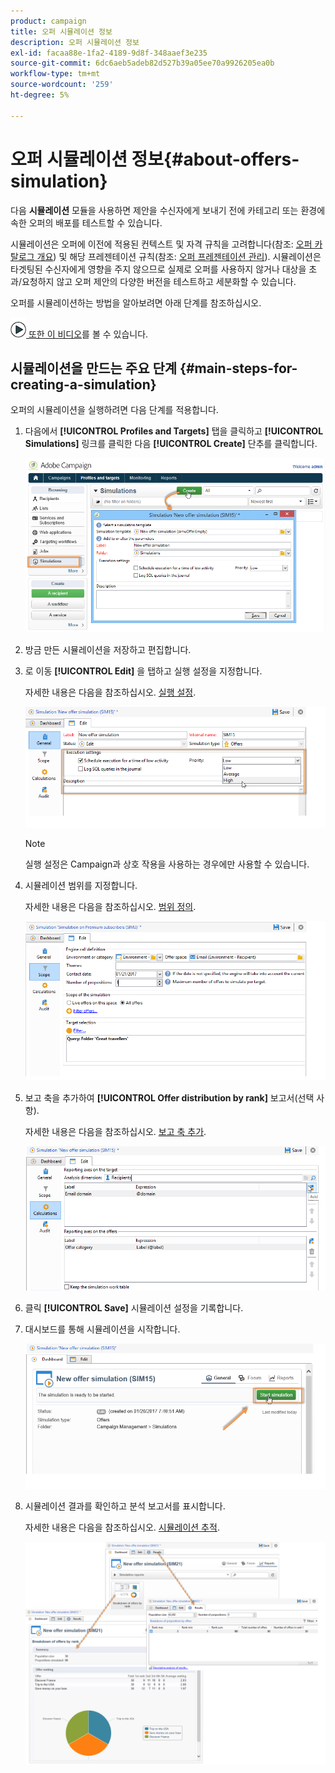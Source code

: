 ```yaml
---
product: campaign
title: 오퍼 시뮬레이션 정보
description: 오퍼 시뮬레이션 정보
exl-id: facaa88e-1fa2-4189-9d8f-348aaef3e235
source-git-commit: 6dc6aeb5adeb82d527b39a05ee70a9926205ea0b
workflow-type: tm+mt
source-wordcount: '259'
ht-degree: 5%

---
```


# 오퍼 시뮬레이션 정보{#about-offers-simulation}



다음 **시뮬레이션** 모듈을 사용하면 제안을 수신자에게 보내기 전에 카테고리 또는 환경에 속한 오퍼의 배포를 테스트할 수 있습니다.

시뮬레이션은 오퍼에 이전에 적용된 컨텍스트 및 자격 규칙을 고려합니다(참조: [오퍼 카탈로그 개요](../../interaction/using/offer-catalog-overview.md)) 및 해당 프레젠테이션 규칙(참조: [오퍼 프레젠테이션 관리](../../interaction/using/managing-offer-presentation.md)). 시뮬레이션은 타겟팅된 수신자에게 영향을 주지 않으므로 실제로 오퍼를 사용하지 않거나 대상을 초과/요청하지 않고 오퍼 제안의 다양한 버전을 테스트하고 세분화할 수 있습니다.

오퍼를 시뮬레이션하는 방법을 알아보려면 아래 단계를 참조하십시오.

![](assets/do-not-localize/how-to-video.png)[ 또한 이 비디오](https://helpx.adobe.com/campaign/classic/how-to/simulate-offer-in-acv6.html?playlist=/ccx/v1/collection/product/campaign/classic/segment/digital-marketers/explevel/intermediate/applaunch/introduction/collection.ccx.js&amp;ref=helpx.adobe.com)를 볼 수 있습니다.

## 시뮬레이션을 만드는 주요 단계 {#main-steps-for-creating-a-simulation}

오퍼의 시뮬레이션을 실행하려면 다음 단계를 적용합니다.

1. 다음에서 **[!UICONTROL Profiles and Targets]** 탭을 클릭하고 **[!UICONTROL Simulations]** 링크를 클릭한 다음 **[!UICONTROL Create]** 단추를 클릭합니다.

   ![](assets/offer_simulation_001.png)

1. 방금 만든 시뮬레이션을 저장하고 편집합니다.
1. 로 이동 **[!UICONTROL Edit]** 을 탭하고 실행 설정을 지정합니다.

   자세한 내용은 다음을 참조하십시오. [실행 설정](../../interaction/using/execution-settings.md).

   ![](assets/offer_simulation_003.png)

   >[!NOTE]
   >
   >실행 설정은 Campaign과 상호 작용을 사용하는 경우에만 사용할 수 있습니다.

1. 시뮬레이션 범위를 지정합니다.

   자세한 내용은 다음을 참조하십시오. [범위 정의](../../interaction/using/simulation-scope.md#definition-of-the-scope).

   ![](assets/offer_simulation_004.png)

1. 보고 축을 추가하여 **[!UICONTROL Offer distribution by rank]** 보고서(선택 사항).

   자세한 내용은 다음을 참조하십시오. [보고 축 추가](../../interaction/using/simulation-scope.md#adding-reporting-axes).

   ![](assets/offer_simulation_005.png)

1. 클릭 **[!UICONTROL Save]** 시뮬레이션 설정을 기록합니다.
1. 대시보드를 통해 시뮬레이션을 시작합니다.

   ![](assets/offer_simulation_006.png)

1. 시뮬레이션 결과를 확인하고 분석 보고서를 표시합니다.

   자세한 내용은 다음을 참조하십시오. [시뮬레이션 추적](../../interaction/using/simulation-tracking.md).

   ![](assets/offer_simulation_007.png)
